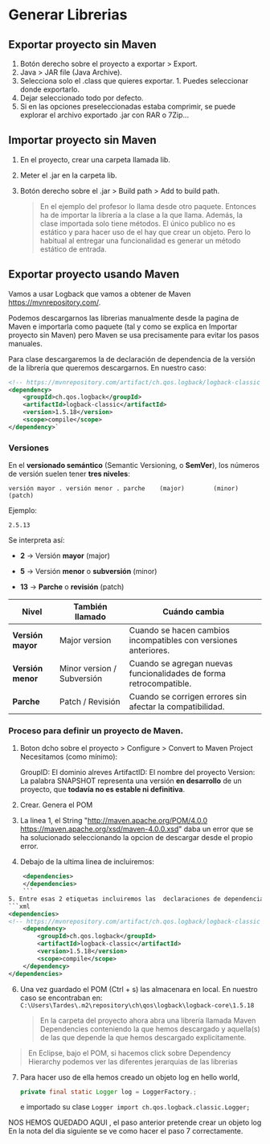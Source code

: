 # Generar Librerias
## Exportar proyecto sin Maven

1. Botón derecho sobre el proyecto a exportar > Export.
2. Java > JAR file (Java Archive).
3. Selecciona solo el .class  que quieres exportar.
		1. Puedes seleccionar donde exportarlo.
4. Dejar seleccionado todo por defecto.
5. Si en las opciones preseleccionadas estaba comprimir, se puede explorar el archivo exportado .jar con RAR o 7Zip...

## Importar proyecto sin Maven

1. En el proyecto, crear una carpeta llamada lib.
2. Meter el .jar en la carpeta lib.
3. Botón derecho sobre  el .jar > Build path > Add to build path.

	> En el ejemplo del profesor lo llama desde otro paquete. Entonces ha de importar la librería a la clase a la que llama.
	> Además, la clase importada solo tiene métodos. El único publico no es estático y para hacer uso de el hay que crear un objeto. Pero lo habitual al entregar una funcionalidad es generar un método estático de entrada.


## Exportar proyecto usando Maven

Vamos a usar Logback que vamos a obtener de Maven https://mvnrepository.com/.

Podemos descargarnos las librerias manualmente desde la pagina de Maven e importarla como paquete (tal y como se explica en Importar proyecto sin Maven) pero Maven se usa precisamente para evitar los pasos manuales.

Para clase descargaremos la de declaración de dependencia de la versión de la librería que queremos descargarnos. En nuestro caso:

```xml
<!-- https://mvnrepository.com/artifact/ch.qos.logback/logback-classic -->
<dependency>
    <groupId>ch.qos.logback</groupId>
    <artifactId>logback-classic</artifactId>
    <version>1.5.18</version>
    <scope>compile</scope>
</dependency>`
```
### Versiones 

En el **versionado semántico** (Semantic Versioning, o **SemVer**), los números de versión suelen tener **tres niveles**:

`versión mayor . versión menor . parche    (major)        (minor)      (patch)`

Ejemplo:

`2.5.13`

Se interpreta así:

- **2** → Versión **mayor** (major)
    
- **5** → Versión **menor** o **subversión** (minor)
    
- **13** → **Parche** o **revisión** (patch)

| Nivel             | También llamado            | Cuándo cambia                                                      |
| ----------------- | -------------------------- | ------------------------------------------------------------------ |
| **Versión mayor** | Major version              | Cuando se hacen cambios incompatibles con versiones anteriores.    |
| **Versión menor** | Minor version / Subversión | Cuando se agregan nuevas funcionalidades de forma retrocompatible. |
| **Parche**        | Patch / Revisión           | Cuando se corrigen errores sin afectar la compatibilidad.          |

### Proceso para definir un proyecto de Maven.

1. Boton dcho sobre el proyecto > Configure > Convert to Maven Project
Necesitamos (como mínimo):

	GroupID: El dominio alreves
	ArtifactID: El nombre del proyecto
	Version: La palabra SNAPSHOT representa una versión **en desarrollo** de un proyecto, que **todavía no es estable ni definitiva**.

2. Crear. Genera el POM
3. La linea 1, el String "http://maven.apache.org/POM/4.0.0 https://maven.apache.org/xsd/maven-4.0.0.xsd" daba un error que se ha solucionado seleccionando la opcion de descargar desde el propio error.
4. Debajo de la ultima linea de </build> incluiremos:
```xml
	<dependencies>
	</dependencies>
	```
5. Entre esas 2 etiquetas incluiremos las  declaraciones de dependencias que queremos en nuestros proyectos.
```xml
<dependencies>
<!-- https://mvnrepository.com/artifact/ch.qos.logback/logback-classic -->
	<dependency>
		<groupId>ch.qos.logback</groupId>
		<artifactId>logback-classic</artifactId>
		<version>1.5.18</version>
		<scope>compile</scope>
	</dependency>
</dependencies>
```
6. Una vez guardado el POM (Ctrl + s) las almacenara en local. En nuestro caso se encontraban en: ``C:\Users\Tardes\.m2\repository\ch\qos\logback\logback-core\1.5.18 ``
	> En la carpeta del proyecto ahora abra una librería llamada Maven Dependencies conteniendo la que hemos descargado y aquella(s) de las que depende la que hemos descargado explicitamente.

> En Eclipse, bajo el POM, si hacemos click sobre Dependency Hierarchy podemos ver las diferentes jerarquias de las librerias

7. Para hacer uso de ella hemos creado un objeto log en hello world, 
	```java
	private final static Logger log = LoggerFactory.;
	```
	e importado su clase ``Logger import ch.qos.logback.classic.Logger;``
	
NOS HEMOS QUEDADO AQUI , el paso anterior pretende crear un objeto log
En la nota del dia siguiente se ve como hacer el paso 7 correctamente.
